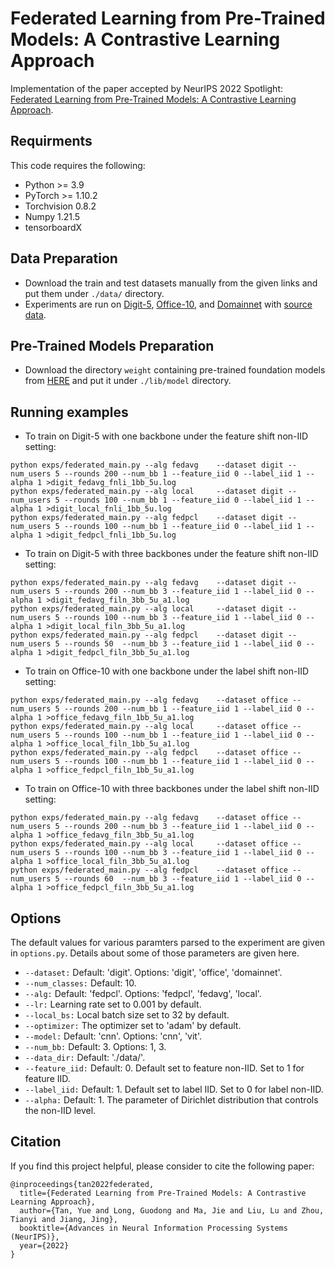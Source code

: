 # Federated Learning from Pre-Trained Models: A Contrastive Learning Approach

Implementation of the paper accepted by NeurIPS 2022 Spotlight: [Federated Learning from Pre-Trained Models: A Contrastive Learning Approach](https://arxiv.org/abs/2209.10083).

## Requirments
This code requires the following:
* Python >= 3.9
* PyTorch >= 1.10.2
* Torchvision 0.8.2
* Numpy 1.21.5
* tensorboardX

## Data Preparation
* Download the train and test datasets manually from the given links and put them under ```./data/``` directory.
* Experiments are run on [Digit-5](https://drive.google.com/file/d/1A4RJOFj4BJkmliiEL7g9WzNIDUHLxfmm/view), [Office-10](https://drive.google.com/drive/folders/1SJLhRiXbAwNpbgFXIg2KQRBZA5ZYQ62W?usp=share_link), and [Domainnet](https://drive.google.com/file/d/1_dx2-YDdvnNlQ13DTgDnLoGvMZvMyccR/view) with [source data](http://csr.bu.edu/ftp/visda/2019/multi-source/).

## Pre-Trained Models Preparation
* Download the directory ```weight``` containing pre-trained foundation models from [HERE](https://drive.google.com/drive/folders/12fwBTyW881Q3n5tkhsv8qf2YweLh-wWu) and put it under ```./lib/model``` directory.

## Running examples
* To train on Digit-5 with one backbone under the feature shift non-IID setting:
```
python exps/federated_main.py --alg fedavg    --dataset digit --num_users 5 --rounds 200 --num_bb 1 --feature_iid 0 --label_iid 1 --alpha 1 >digit_fedavg_fnli_1bb_5u.log
python exps/federated_main.py --alg local     --dataset digit --num_users 5 --rounds 100 --num_bb 1 --feature_iid 0 --label_iid 1 --alpha 1 >digit_local_fnli_1bb_5u.log
python exps/federated_main.py --alg fedpcl    --dataset digit --num_users 5 --rounds 100 --num_bb 1 --feature_iid 0 --label_iid 1 --alpha 1 >digit_fedpcl_fnli_1bb_5u.log
```
* To train on Digit-5 with three backbones under the feature shift non-IID setting:
```
python exps/federated_main.py --alg fedavg    --dataset digit --num_users 5 --rounds 200 --num_bb 3 --feature_iid 1 --label_iid 0 --alpha 1 >digit_fedavg_filn_3bb_5u_a1.log
python exps/federated_main.py --alg local     --dataset digit --num_users 5 --rounds 100 --num_bb 3 --feature_iid 1 --label_iid 0 --alpha 1 >digit_local_filn_3bb_5u_a1.log
python exps/federated_main.py --alg fedpcl    --dataset digit --num_users 5 --rounds 50  --num_bb 3 --feature_iid 1 --label_iid 0 --alpha 1 >digit_fedpcl_filn_3bb_5u_a1.log
```
* To train on Office-10 with one backbone under the label shift non-IID setting:
```
python exps/federated_main.py --alg fedavg    --dataset office --num_users 5 --rounds 200 --num_bb 1 --feature_iid 1 --label_iid 0 --alpha 1 >office_fedavg_filn_1bb_5u_a1.log
python exps/federated_main.py --alg local     --dataset office --num_users 5 --rounds 100 --num_bb 1 --feature_iid 1 --label_iid 0 --alpha 1 >office_local_filn_1bb_5u_a1.log
python exps/federated_main.py --alg fedpcl    --dataset office --num_users 5 --rounds 100 --num_bb 1 --feature_iid 1 --label_iid 0 --alpha 1 >office_fedpcl_filn_1bb_5u_a1.log
```
* To train on Office-10 with three backbones under the label shift non-IID setting:
```
python exps/federated_main.py --alg fedavg    --dataset office --num_users 5 --rounds 200 --num_bb 3 --feature_iid 1 --label_iid 0 --alpha 1 >office_fedavg_filn_3bb_5u_a1.log
python exps/federated_main.py --alg local     --dataset office --num_users 5 --rounds 100 --num_bb 3 --feature_iid 1 --label_iid 0 --alpha 1 >office_local_filn_3bb_5u_a1.log
python exps/federated_main.py --alg fedpcl    --dataset office --num_users 5 --rounds 60  --num_bb 3 --feature_iid 1 --label_iid 0 --alpha 1 >office_fedpcl_filn_3bb_5u_a1.log
```

## Options
The default values for various paramters parsed to the experiment are given in ```options.py```. Details about some of those parameters are given here.

* ```--dataset:```  Default: 'digit'. Options: 'digit', 'office', 'domainnet'.
* ```--num_classes:```  Default: 10. 
* ```--alg:```      Default: 'fedpcl'. Options: 'fedpcl', 'fedavg', 'local'.
* ```--lr:```       Learning rate set to 0.001 by default.
* ```--local_bs:```  Local batch size set to 32 by default.
* ```--optimizer:```  The optimizer set to 'adam' by default.
* ```--model:```  Default: 'cnn'. Options: 'cnn', 'vit'.
* ```--num_bb:```     Default: 3. Options: 1, 3.
* ```--data_dir:```     Default: './data/'.
* ```--feature_iid:```     Default: 0. Default set to feature non-IID. Set to 1 for feature IID.
* ```--label_iid:```     Default: 1. Default set to label IID. Set to 0 for label non-IID.
* ```--alpha:```     Default: 1. The parameter of Dirichlet distribution that controls the non-IID level.

## Citation
If you find this project helpful, please consider to cite the following paper:
```
@inproceedings{tan2022federated,
  title={Federated Learning from Pre-Trained Models: A Contrastive Learning Approach},
  author={Tan, Yue and Long, Guodong and Ma, Jie and Liu, Lu and Zhou, Tianyi and Jiang, Jing},
  booktitle={Advances in Neural Information Processing Systems (NeurIPS)},
  year={2022}
}
```
